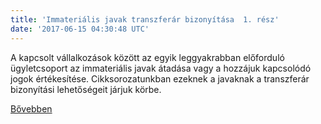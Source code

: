 ```yaml
---
title: 'Immateriális javak transzferár bizonyítása  1. rész'
date: '2017-06-15 04:30:48 UTC'
---
```


A kapcsolt vállalkozások között az egyik leggyakrabban előforduló ügyletcsoport az immateriális javak átadása vagy a hozzájuk kapcsolódó jogok értékesítése. Cikksorozatunkban ezeknek a javaknak a transzferár bizonyítási lehetőségeit járjuk körbe.


[Bővebben](http://ift.tt/2suxBsF)
